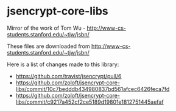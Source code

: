 jsencrypt-core-libs
===================

Mirror of the work of Tom Wu - http://www-cs-students.stanford.edu/~tjw/jsbn/

These files are downloaded from http://www-cs-students.stanford.edu/~tjw/jsbn/

Here is a list of changes made to this library:

 - https://github.com/travist/jsencrypt/pull/6
 - https://github.com/zoloft/jsencrypt-core-libs/commit/10c7bedddb434980837bd561afcec6426feca7fd
 - https://github.com/zoloft/jsencrypt-core-libs/commit/c9217a452cf2ce5189d19801e1812751445aefaf
